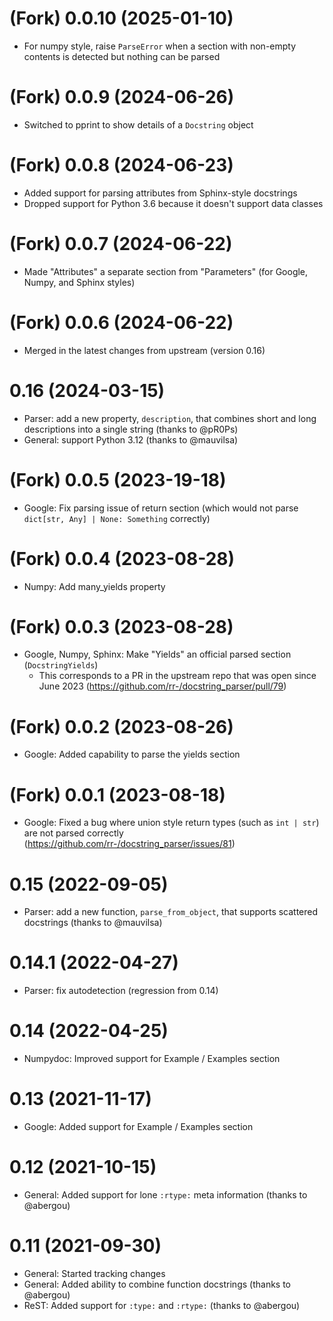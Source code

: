 # (Fork) 0.0.10 (2025-01-10)

- For numpy style, raise `ParseError` when a section with non-empty contents is detected
  but nothing can be parsed 

# (Fork) 0.0.9 (2024-06-26)

- Switched to pprint to show details of a `Docstring` object

# (Fork) 0.0.8 (2024-06-23)

- Added support for parsing attributes from Sphinx-style docstrings
- Dropped support for Python 3.6 because it doesn't support data classes

# (Fork) 0.0.7 (2024-06-22)

- Made "Attributes" a separate section from "Parameters" (for Google, Numpy, and Sphinx
  styles)

# (Fork) 0.0.6 (2024-06-22)

- Merged in the latest changes from upstream (version 0.16)

# 0.16 (2024-03-15)

- Parser: add a new property, `description`, that combines short and long
  descriptions into a single string (thanks to @pR0Ps)
- General: support Python 3.12 (thanks to @mauvilsa)

# (Fork) 0.0.5 (2023-19-18)

- Google: Fix parsing issue of return section (which would not parse `dict[str, Any] | None: Something` correctly)

# (Fork) 0.0.4 (2023-08-28)

- Numpy: Add many_yields property

# (Fork) 0.0.3 (2023-08-28)

- Google, Numpy, Sphinx: Make "Yields" an official parsed section (`DocstringYields`)
  - This corresponds to a PR in the upstream repo that was open
    since June 2023 (https://github.com/rr-/docstring_parser/pull/79)


# (Fork) 0.0.2 (2023-08-26)

- Google: Added capability to parse the yields section


# (Fork) 0.0.1 (2023-08-18)

- Google: Fixed a bug where union style return types (such as `int | str`) are not parsed correctly (https://github.com/rr-/docstring_parser/issues/81)

# 0.15 (2022-09-05)

- Parser: add a new function, `parse_from_object`, that supports scattered
  docstrings (thanks to @mauvilsa)

# 0.14.1 (2022-04-27)

- Parser: fix autodetection (regression from 0.14)

# 0.14 (2022-04-25)

- Numpydoc: Improved support for Example / Examples section

# 0.13 (2021-11-17)

- Google: Added support for Example / Examples section

# 0.12 (2021-10-15)

- General: Added support for lone `:rtype:` meta information (thanks to @abergou)

# 0.11 (2021-09-30)

- General: Started tracking changes
- General: Added ability to combine function docstrings (thanks to @abergou)
- ReST: Added support for `:type:` and `:rtype:` (thanks to @abergou)
